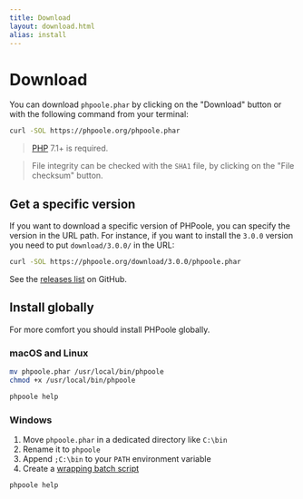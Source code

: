 ```yaml
---
title: Download
layout: download.html
alias: install
---
```


# Download

You can download `phpoole.phar` by clicking on the "Download" button or with the following command from your terminal:
```bash
curl -SOL https://phpoole.org/phpoole.phar
```

> [PHP](http://php.net/manual/en/install.php) 7.1+ is required.

> File integrity can be checked with the `SHA1` file, by clicking on the "File checksum" button.

## Get a specific version

If you want to download a specific version of PHPoole, you can specify the version in the URL path.
For instance, if you want to install the `3.0.0` version you need to put `download/3.0.0/` in the URL:

```bash
curl -SOL https://phpoole.org/download/3.0.0/phpoole.phar
```

See the [releases list](https://github.com/PHPoole/PHPoole/releases) on GitHub.

## Install globally

For more comfort you should install PHPoole globally.

### macOS and Linux

```bash
mv phpoole.phar /usr/local/bin/phpoole
chmod +x /usr/local/bin/phpoole

phpoole help
```

### Windows
1. Move `phpoole.phar` in a dedicated directory like `C:\bin`
2. Rename it to `phpoole`
3. Append `;C:\bin` to your `PATH` environment variable
4. Create a [wrapping batch script](https://raw.githubusercontent.com/PHPoole/PHPoole/master/bin/phpoole.bat)

```bash
phpoole help
```
